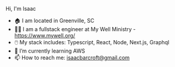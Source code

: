  Hi, I'm Isaac

- 🏠 I am located in Greenville, SC
- 👨‍💻 I am a fullstack engineer at My Well Ministry - https://www.mywell.org/
- 🖱️ My stack includes: Typescript, React, Node, Next.js, Graphql 
- 🌱 I’m currently learning AWS
- 📫 How to reach me: isaacbarcroft@gmail.com



